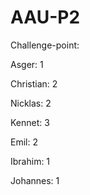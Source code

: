 # AAU-P2

Challenge-point:

Asger: 1

Christian: 2

Nicklas: 2

Kennet: 3

Emil: 2

Ibrahim:  1

Johannes: 1

